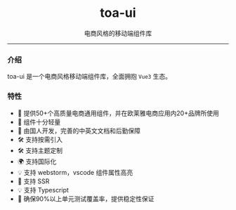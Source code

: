 
<div align="center">
  <h1>toa-ui</h1>
  <p>电商风格的移动端组件库</p>
</div>

---

### 介绍

toa-ui 是一个电商风格移动端组件库，全面拥抱 `Vue3` 生态。

### 特性
- 🚀 提供50+个高质量电商通用组件，并在欧莱雅电商应用内20+品牌所使用 
- 🚀 组件十分轻量
- 💪 由国人开发，完善的中英文文档和后勤保障
- 🛠️ 支持按需引入
- 🛠️ 支持主题定制
- 🌍 支持国际化
- 💡 支持 webstorm，vscode 组件属性高亮
- 💪 支持 SSR
- 💡 支持 Typescript 
- 💪 确保90%以上单元测试覆盖率，提供稳定性保证
